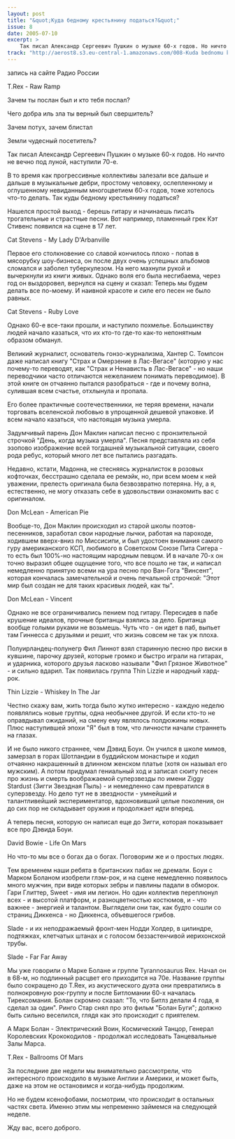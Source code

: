 ```yaml
---
layout: post
title: "&quot;Куда бедному крестьянину податься?&quot;"
issue: 8
date: 2005-07-10
excerpt: >
    Так писал Александр Сергеевич Пушкин о музыке 60-х годов. Но ничто не вечно под луной, наступили 70-е.
track: "http://aerost8.s3.eu-central-1.amazonaws.com/008-Kuda bednomu krest'janinu podat'sja.mp3"
---
```


запись на сайте Радио России

T.Rex - Raw Ramp

Зачем ты послан был и кто тебя послал?

Чего добра иль зла ты верный был свершитель?

Зачем потух, зачем блистал

Земли чудесный посетитель?

Так писал Александр Сергеевич Пушкин о музыке 60-х годов. Но ничто не вечно под луной, наступили 70-е.

В то время как прогрессивные коллективы залезали все дальше и дальше в музыкальные дебри, простому человеку, ослепленному и оглушенному невиданным многоцветием 60-х годов, тоже хотелось что-то делать. Так куды бедному крестьянину податься?

Нашелся простой выход - берешь гитару и начинаешь писать трогательные и страстные песни. Вот например, пламенный грек Кэт Стивенс появился на сцене в 17 лет.

Cat Stevens - My Lady D'Arbanville

Первое его столкновение со славой кончилось плохо - попав в мясорубку шоу-бизнеса, он после двух очень успешных альбомов сломался и заболел туберкулезом. На него махнули рукой и вычеркнули из книги живых. Однако воля его была несгибаема, через год он выздоровел, вернулся на сцену и сказал: Теперь мы будем делать все по-моему. И наивной красоте и силе его песен не было равных.

Cat Stevens - Ruby Love

Однако 60-е все-таки прошли, и наступило похмелье. Большинству людей начало казаться, что их кто-то где-то как-то непонятным образом обманул.

Великий журналист, основатель гонзо-журнализма, Хантер С. Томпсон даже написал книгу "Страх и Омерзение в Лас-Вегасе" (которую у нас почему-то переводят, как "Страх и Ненависть в Лас-Вегасе" - но наши переводчики часто отличаются нежеланием понимать переводимое). В этой книге он отчаянно пытался разобраться - где и почему волна, сулившая всем счастье, отхлынула и пропала.

Его более практичные соотечественники, не теряя времени, начали торговать вселенской любовью в упрощенной дешевой упаковке. И всем начало казаться, что настоящая музыка умерла.

Задумчивый парень Дон Маклин написал песню с пронзительной строчкой "День, когда музыка умерла". Песня представляла из себя эзопово изображение всей тогдашней музыкальной ситуации, своего рода ребус, который много лет все пытались разгадать.

Недавно, кстати, Мадонна, не стесняясь журналисток в розовых кофточках, бесстрашно сделала ее ремэйк, но, при всем моем к ней уважении, прелесть оригинала была безвозвратно потеряна. Ну, а я, естественно, не могу отказать себе в удовольствии ознакомить вас с оригиналом.

Don McLean - American Pie

Вообще-то, Дон Маклин происходил из старой школы поэтов-песенников, заработал свои народные лычки, работая на пароходе, ходившем вверх-вниз по Миссисипи, и был удостоен внимания самого гуру американского КСП, любимого в Советском Союзе Пита Сигера - то есть был 100%-но настоящим народным певцом. И в начале 70-х он точно выразил общее ощущение того, что все пошло не так, и написал немедленно принятую всеми на ура песню про Ван-Гога "Винсент", которая кончалась замечательной и очень печальной строчкой: "Этот мир был создан не для таких красивых людей, как ты".

Don McLean - Vincent

Однако не все ограничивались пением под гитару. Пересидев в пабе крушение идеалов, прочные британцы взялись за дело. Британца вообще голыми руками не возьмешь. Чуть что - он идет в паб, выпьет там Гиннесса с друзьями и решит, что жизнь совсем не так уж плоха.

Полуирландец-полунегр Фил Линнот взял старинную песню про виски в кувшине, парочку друзей, которые громко и быстро играли на гитарах, и ударника, которого друзья ласково называли "Фил Грязное Животное" - и сильно вдарил. Так появилась группа Thin Lizzie и народный хард-рок.

Thin Lizzie - Whiskey In The Jar

Честно скажу вам, жить тогда было жутко интересно - каждую неделю появлялись новые группы, одна необычнее другой. И если кто-то не оправдывал ожиданий, на смену ему являлось полдюжины новых. Плюс наступившей эпохи "Я" был в том, что личности начали страннеть на глазах.

И не было никого страннее, чем Дэвид Боуи. Он учился в школе мимов, замерзал в горах Шотландии в буддийском монастыре и ходил отчаянно накрашенный в длинном женском платье (хотя он называл его мужским). А потом придумал гениальный ход и записал сюиту песен про жизнь и смерть воображаемой суперзвезды по имени Ziggy Stardust (Зигги Звездная Пыль) - и немедленно сам превратился в суперзвезду. Но дело тут не в звездности - умнейший и талантливейший экспериментатор, вдохновивший целые поколения, он до сих пор не складывает оружия и продолжает идти вперед.

А теперь песня, которую он написал еще до Зигги, которая показывает все про Дэвида Боуи.

David Bowie - Life On Mars

Но что-то мы все о богах да о богах. Поговорим же и о простых людях.

Тем временем наши ребята в британских пабах не дремали. Боуи с Марком Боланом изобрели глэм-рок, и на сцене немедленно появилось много мужчин, при виде которых зебры и павлины падали в обморок. Гари Глиттер, Sweet - имя им легион. Но один коллектив переплюнул всех - и высотой платформ, и разноцветностью костюмов, и - что важнее - энергией и талантом. Выглядели они так, как будто сошли со страниц Диккенса - но Диккенса, объевшегося грибов.

Slade - и их неподражаемый фронт-мен Нодди Холдер, в цилиндре, подтяжках, клетчатых штанах и с голосом беззастенчивой иерихонской трубы.

Slade - Far Far Away

Мы уже говорили о Марке Болане и группе Tyrannosaurus Rex. Начал он в 68-м, но подлинный расцвет его приходится на 70е. Название группы было сокращено до T.Rex, из акустического дуэта они превратились в полнокровную рок-группу и после Битломании 60-х началась Тирексомания. Болан скромно сказал: "То, что Битлз делали 4 года, я сделал за один". Ринго Стар снял про это фильм "Болан Буги"; должно быть сильно веселился, глядя как это происходит с приятелем.

А Марк Болан - Электрический Воин, Космический Танцор, Генерал Королевских Крококодилов - продолжал исследовать Танцевальные Залы Марса.

T.Rex - Ballrooms Of Mars

За последние две недели мы внимательно рассмотрели, что интересного происходило в музыке Англии и Америки, и может быть, даже на этом не остановимся и когда-нибудь продолжим.

Но не будем ксенофобами, посмотрим, что происходит в остальных частях света. Именно этим мы непременно займемся на следующей неделе.

Жду вас, всего доброго.
